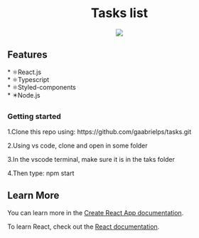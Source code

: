 <h1 align="center"> Tasks list </h1>

<p align="center">
  <img src="https://user-images.githubusercontent.com/92997102/164043425-a587bde3-5fd6-4c6a-bb12-b2ec468b7fc2.gif"/>
</p>



## Features
<div>* ⚛️React.js</div>
<div>* ⚛️Typescript</div>
<div>* ⚛️Styled-components</div>
<div>* ✴️Node.js</div>


### Getting started

<p>1.Clone this repo using: https://github.com/gaabrielps/tasks.git</p>
<p>2.Using vs code, clone and open in some folder</p>
<p>3.In the vscode terminal, make sure it is in the taks folder</p>
<p>4.Then type: npm start</p>



## Learn More

You can learn more in the [Create React App documentation](https://facebook.github.io/create-react-app/docs/getting-started).

To learn React, check out the [React documentation](https://reactjs.org/).
